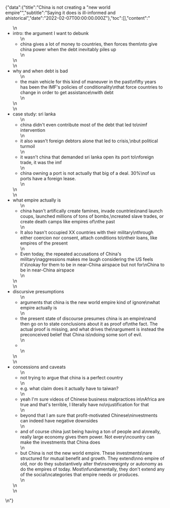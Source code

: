 {"data":{"title":"China is not creating a \"new world empire\"","subtitle":"Saying it does is ill-informed and ahistorical","date":"2022-02-07T00:00:00.000Z"},"toc":[],"content":"<ul>\n<li>intro: the argument I want to debunk<ul>\n<li>china gives a lot of money to countries, then forces them\nto give china power when the debt inevitably piles up</li>\n</ul>\n</li>\n<li>why and when debt is bad<ul>\n<li>the main vehicle for this kind of maneuver in the past\nfifty years has been the IMF&#39;s policies of conditionality\nthat force countries to change in order to get assistance\nwith debt</li>\n</ul>\n</li>\n<li>case study: sri lanka<ul>\n<li>china didn&#39;t even contribute most of the debt that led to\nimf intervention</li>\n<li>it also wasn&#39;t foreign debtors alone that led to crisis,\nbut political turmoil</li>\n<li>it wasn&#39;t china that demanded sri lanka open its port to\nforeign trade, it was the imf</li>\n<li>china owning a port is not actually that big of a deal. 30%\nof us ports have a foreign lease.</li>\n</ul>\n</li>\n<li>what empire actually is<ul>\n<li>china hasn&#39;t artifically create famines, invade countries\nand launch coups, launched millions of tons of bombs,\ncreated slave trades, or create death camps like empires of\nthe past</li>\n<li>It also hasn&#39;t occupied XX countries with their military\nthrough either coercion nor consent, attach conditions to\ntheir loans, like empires of the present</li>\n<li>Even today, the repeated accusations of China&#39;s military\naggressions makes me laugh considering the US feels it&#39;s\nokay for them to be in near-China airspace but not for\nChina to be in near-China airspace</li>\n</ul>\n</li>\n<li>discursive presumptions<ul>\n<li>arguments that china is the new world empire kind of ignore\nwhat empire actually is</li>\n<li>the present state of discourse presumes china is an empire\nand then go on to state conclusions about it as proof of\nthe fact. The actual proof is missing, and what drives the\nargument is instead the preconceived belief that China is\ndoing some sort of evil.</li>\n<li></li>\n</ul>\n</li>\n<li>concessions and caveats<ul>\n<li>not trying to argue that china is a perfect country</li>\n<li>e.g. what claim does it actually have to taiwan?</li>\n<li>yeah I&#39;m sure videos of Chinese business malpractices in\nAfrica are true and that&#39;s terrible, I literally have no\njustification for that</li>\n<li>beyond that I am sure that profit-motivated Chinese\ninvestments can indeed have negative downsides</li>\n<li>and of course china just being having a ton of people and a\nreally, really large economy gives them power. Not every\ncountry can make the investments that China does</li>\n<li>but China is not the new world empire. These investments\nare structured for mutual benefit and growth. They extend\nno empire of old, nor do they substantively alter the\nsovereignty or autonomy as do the empires of today. Most\nfundamentally, they don&#39;t extend any of the social\ncategories that empire needs or produces.</li>\n</ul>\n</li>\n</ul>\n"}